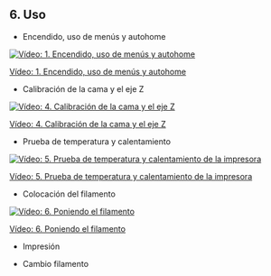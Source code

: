 ## 6. Uso

* Encendido, uso de menús y autohome

[![Vídeo: 1. Encendido, uso de menús y autohome](https://img.youtube.com/vi/xamx6i5YIqU/0.jpg)](https://youtu.be/xamx6i5YIqU)

[Vídeo: 1. Encendido, uso de menús y autohome](https://youtu.be/xamx6i5YIqU)


* Calibración de la cama y el eje Z

[![Vídeo: 4. Calibración de la cama y el eje Z](https://img.youtube.com/vi/Yifxcl4-nkY/0.jpg)](https://youtu.be/Yifxcl4-nkY)

[Vídeo: 4. Calibración de la cama y el eje Z](https://youtu.be/Yifxcl4-nkY)

* Prueba de temperatura y calentamiento

[![Vídeo: 5. Prueba de temperatura y calentamiento de la impresora](https://img.youtube.com/vi/F7Vl42sI460/0.jpg)](https://youtu.be/F7Vl42sI460)

[Vídeo: 5. Prueba de temperatura y calentamiento de la impresora](https://youtu.be/F7Vl42sI460)


* Colocación del filamento

[![Vídeo: 6. Poniendo el filamento ](https://img.youtube.com/vi/ZJV_d4eVw2o/0.jpg)](https://youtu.be/ZJV_d4eVw2o)

[Vídeo: 6. Poniendo el filamento](https://youtu.be/ZJV_d4eVw2o)


* Impresión

* Cambio filamento